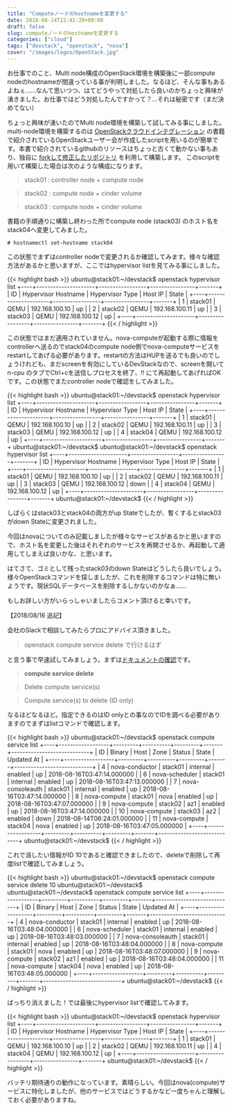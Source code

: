 ```yaml
---
title: "Computeノードのhostnameを変更する"
date: 2018-08-14T22:41:20+09:00
draft: false
slug: computeノードのhostnameを変更する
categories: ["cloud"]
tags: ["devstack", "openstack", "nova"]
cover: "/images/logos/OpenStack.jpg"
---
```


お仕事でのこと、Multi node構成のOpenStack環境を構築後に一部compute nodeのhostnameが間違っている事が判明しました。なるほど、そんな事もあるよねぇ……なんて思いつつ、はてどうやって対処したら良いのかちょっと興味が湧きました。お仕事ではどう対処したんですかって？…それは秘密です（まだ決めてない）

ちょっと興味が湧いたのでMulti node環境を構築して試してみる事にしました。multi-node環境を構築するのは [OpenStackクラウドインテグレーション](https://amzn.to/2wb7438) の書籍で紹介されているOpenStackユーザー会が作成したscriptを用いるのが簡単です。本書で紹介されているgithubのリソースはちょっと古くて動かない事もあり、独自に [forkして修正したリポジトリ](https://github.com/1484/quick-devstack) を利用して構築します。
このscriptを用いて構築した場合は次のような構成になります。


> stack01 : controller node + compute node

> stack02 : compute node + cinder volume

> stack03 : compute node + cinder volume


書籍の手順通りに構築し終わった所でcompute node (stack03) のホスト名をstack04へ変更してみました。 

	# hostnamectl set-hostname stack04

この状態でまずはcontroller nodeで変更されるか確認してみます。様々な確認方法があるかと思いますが、ここではhypervisor listを見てみる事にしました。


{{< highlight bash >}}
ubuntu@stack01:~/devstack$ openstack hypervisor list
+----+---------------------+-----------------+----------------+-------+
| ID | Hypervisor Hostname | Hypervisor Type | Host IP        | State |
+----+---------------------+-----------------+----------------+-------+
|  1 | stack01             | QEMU            | 192.168.100.10 | up    |
|  2 | stack02             | QEMU            | 192.168.100.11 | up    |
|  3 | stack03             | QEMU            | 192.168.100.12 | up    |
+----+---------------------+-----------------+----------------+-------+
{{< / highlight >}}


この状態ではまだ適用されていません。nova-computeが起動する際に情報をcontrollerへ送るのでstack04のcompute node側でnova-computeサービスをrestartしてあげる必要があります。restartの方法はHUPを送るでも良いのでしょうけれども、まだscreenを有効にしているDevStackなので、screenを開いてn-cpu のタブでCtrl+cを送信しプロセスを終了、!! にて再起動してあげればOKです。この状態でまたcontroller nodeで確認をしてみました。

{{< highlight bash >}}
ubuntu@stack01:~/devstack$ openstack hypervisor list
+----+---------------------+-----------------+----------------+-------+
| ID | Hypervisor Hostname | Hypervisor Type | Host IP        | State |
+----+---------------------+-----------------+----------------+-------+
|  1 | stack01             | QEMU            | 192.168.100.10 | up    |
|  2 | stack02             | QEMU            | 192.168.100.11 | up    |
|  3 | stack03             | QEMU            | 192.168.100.12 | up    |
|  4 | stack04             | QEMU            | 192.168.100.12 | up    |
+----+---------------------+-----------------+----------------+-------+
ubuntu@stack01:~/devstack$
ubuntu@stack01:~/devstack$ openstack hypervisor list
+----+---------------------+-----------------+----------------+-------+
| ID | Hypervisor Hostname | Hypervisor Type | Host IP        | State |
+----+---------------------+-----------------+----------------+-------+
|  1 | stack01             | QEMU            | 192.168.100.10 | up    |
|  2 | stack02             | QEMU            | 192.168.100.11 | up    |
|  3 | stack03             | QEMU            | 192.168.100.12 | down  |
|  4 | stack04             | QEMU            | 192.168.100.12 | up    |
+----+---------------------+-----------------+----------------+-------+
ubuntu@stack01:~/devstack$ 
{{< / highlight >}}

しばらくはstack03とstack04の両方がup Stateでしたが、暫くするとstack03がdown Stateに変更されました。

今回はnovaについてのみ記載しましたが様々なサービスがあるかと思いますので、ホスト名を変更した後はそれぞれのサービスを再開させるか、再起動して適用してしまえば良いかな、と思います。

はてさて、ゴミとして残ったstack03のdown Stateはどうしたら良いでしょう。様々OpenStackコマンドを探しましたが、これを削除するコマンドは特に無いようです。現状SQLデータベースを削除するしかないのかなぁ……

もしお詳しい方がいらっしゃいましたらコメント頂けると幸いです。

【2018/08/16 追記】

会社のSlackで相談してみたらプロにアドバイス頂きました。

> openstack compute service delete で行けるはず

と言う事で早速試してみましょう。まずは[ドキュメントの確認](https://docs.openstack.org/python-openstackclient/pike/cli/command-objects/compute-service.html)です。

> **compute service delete**

> Delete compute service(s)

> Compute service(s) to delete (ID only)


なるほどなるほど。指定できるのはID onlyとの事なのでIDを調べる必要がありますのでまずはlistコマンドで確認します。

{{< highlight bash >}}
ubuntu@stack01:~/devstack$ openstack compute service list
+----+------------------+---------+----------+---------+-------+----------------------------+
| ID | Binary           | Host    | Zone     | Status  | State | Updated At                 |
+----+------------------+---------+----------+---------+-------+----------------------------+
|  4 | nova-conductor   | stack01 | internal | enabled | up    | 2018-08-16T03:47:14.000000 |
|  6 | nova-scheduler   | stack01 | internal | enabled | up    | 2018-08-16T03:47:13.000000 |
|  7 | nova-consoleauth | stack01 | internal | enabled | up    | 2018-08-16T03:47:14.000000 |
|  8 | nova-compute     | stack01 | nova     | enabled | up    | 2018-08-16T03:47:07.000000 |
|  9 | nova-compute     | stack02 | az1      | enabled | up    | 2018-08-16T03:47:14.000000 |
| 10 | nova-compute     | stack03 | az2      | enabled | down  | 2018-08-14T06:24:01.000000 |
| 11 | nova-compute     | stack04 | nova     | enabled | up    | 2018-08-16T03:47:05.000000 |
+----+------------------+---------+----------+---------+-------+----------------------------+
ubuntu@stack01:~/devstack$ 
{{< / highlight >}}

これで消したい情報がID 10であると確認できましたので、deleteで削除して再度listで確認してみましょう。

{{< highlight bash >}}
ubuntu@stack01:~/devstack$ openstack compute service delete 10
ubuntu@stack01:~/devstack$ 
ubuntu@stack01:~/devstack$ openstack compute service list
+----+------------------+---------+----------+---------+-------+----------------------------+
| ID | Binary           | Host    | Zone     | Status  | State | Updated At                 |
+----+------------------+---------+----------+---------+-------+----------------------------+
|  4 | nova-conductor   | stack01 | internal | enabled | up    | 2018-08-16T03:48:04.000000 |
|  6 | nova-scheduler   | stack01 | internal | enabled | up    | 2018-08-16T03:48:03.000000 |
|  7 | nova-consoleauth | stack01 | internal | enabled | up    | 2018-08-16T03:48:04.000000 |
|  8 | nova-compute     | stack01 | nova     | enabled | up    | 2018-08-16T03:48:07.000000 |
|  9 | nova-compute     | stack02 | az1      | enabled | up    | 2018-08-16T03:48:04.000000 |
| 11 | nova-compute     | stack04 | nova     | enabled | up    | 2018-08-16T03:48:05.000000 |
+----+------------------+---------+----------+---------+-------+----------------------------+
ubuntu@stack01:~/devstack$ 
{{< / highlight >}}

ばっちり消えました！では最後にhypervisor listで確認してみます。

{{< highlight bash >}}
ubuntu@stack01:~/devstack$ openstack hypervisor list
+----+---------------------+-----------------+----------------+-------+
| ID | Hypervisor Hostname | Hypervisor Type | Host IP        | State |
+----+---------------------+-----------------+----------------+-------+
|  1 | stack01             | QEMU            | 192.168.100.10 | up    |
|  2 | stack02             | QEMU            | 192.168.100.11 | up    |
|  4 | stack04             | QEMU            | 192.168.100.12 | up    |
+----+---------------------+-----------------+----------------+-------+
ubuntu@stack01:~/devstack$ 
{{< / highlight >}}

バッチリ期待通りの動作になっています。素晴らしい。今回はnova(compute)サービスに特化しましたが、他のサービスではどうするかなど一度ちゃんと理解しておく必要がありますね。

